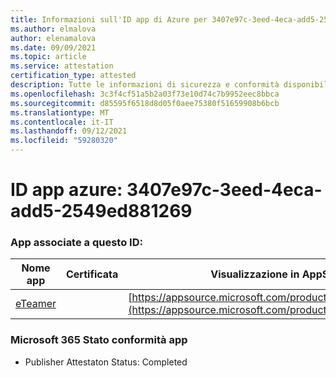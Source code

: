 ```yaml
---
title: Informazioni sull'ID app di Azure per 3407e97c-3eed-4eca-add5-2549ed881269
ms.author: elmalova
author: elenamalova
ms.date: 09/09/2021
ms.topic: article
ms.service: attestation
certification_type: attested
description: Tutte le informazioni di sicurezza e conformità disponibili per 3407e97c-3eed-4eca-add5-2549ed881269.
ms.openlocfilehash: 3c3f4cf51a5b2a03f73e10d74c7b9952eec8bbca
ms.sourcegitcommit: d85595f6518d8d05f0aee75380f51659908b6bcb
ms.translationtype: MT
ms.contentlocale: it-IT
ms.lasthandoff: 09/12/2021
ms.locfileid: "59280320"
---
```

# <a name="azure-app-id-3407e97c-3eed-4eca-add5-2549ed881269"></a>ID app azure: 3407e97c-3eed-4eca-add5-2549ed881269


### <a name="apps-associated-with-this-id"></a>App associate a questo ID:
| **Nome app** | **Certificata** | **Visualizzazione in AppSource** |
|--------------|---------------|-----------------------|
| [eTeamer](https://docs.microsoft.com/microsoft-365-app-certification/forward/WA200001621) |  | [https://appsource.microsoft.com/product/office/WA200001621](https://appsource.microsoft.com/product/office/WA200001621) |

### <a name="microsoft-365-app-compliance-status"></a>Microsoft 365 Stato conformità app
- Publisher Attestaton Status: Completed
